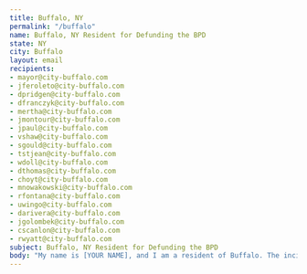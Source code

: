 ```yaml
---
title: Buffalo, NY
permalink: "/buffalo"
name: Buffalo, NY Resident for Defunding the BPD
state: NY
city: Buffalo
layout: email
recipients:
- mayor@city-buffalo.com
- jferoleto@city-buffalo.com
- dpridgen@city-buffalo.com
- dfranczyk@city-buffalo.com
- mertha@city-buffalo.com
- jmontour@city-buffalo.com
- jpaul@city-buffalo.com
- vshaw@city-buffalo.com
- sgould@city-buffalo.com
- tstjean@city-buffalo.com
- wdoll@city-buffalo.com
- dthomas@city-buffalo.com
- choyt@city-buffalo.com
- mnowakowski@city-buffalo.com
- rfontana@city-buffalo.com
- uwingo@city-buffalo.com
- darivera@city-buffalo.com
- jgolombek@city-buffalo.com
- cscanlon@city-buffalo.com
- rwyatt@city-buffalo.com
subject: Buffalo, NY Resident for Defunding the BPD
body: "My name is [YOUR NAME], and I am a resident of Buffalo. The incident as reported by WBFO (NPR) on June 4, 2020 is appalling and inhumane. This is a display of egregious police brutality. Please watch the video if you are not familiar: [video link](https://twitter.com/wbfo/status/1268712530358292484). This should speak for itself in justifying the immediate need to defund the BPD.\n\nSincerely,\n\n[YOUR NAME]\n\n[YOUR ADDRESS]\n\n[YOUR EMAIL]\n\n[YOUR PHONE NUMBER]"
---
```

